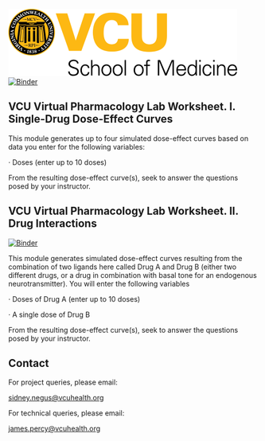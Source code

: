 ![VCU](../media/VCU_logo.png "VCU")
[![Binder](https://mybinder.org/badge_logo.svg)](https://mybinder.org/v2/gh/VCU-SOM/VPLW/HEAD?labpath=%2Fphase3%2FVCU-VPLW-Phase3.ipynb)

## VCU Virtual Pharmacology Lab Worksheet. I. Single-Drug Dose-Effect Curves

This module generates up to four simulated dose-effect curves based on data you enter for the following variables:

· Doses (enter up to 10 doses)

From the resulting dose-effect curve(s), seek to answer the questions posed by your instructor. 

## VCU Virtual Pharmacology Lab Worksheet. II. Drug Interactions
[![Binder](https://mybinder.org/badge_logo.svg)](https://mybinder.org/v2/gh/VCU-SOM/VPLW/HEAD?labpath=%2Fphase3%2FVCU-VPLW-Phase3b.ipynb)

This module generates simulated dose-effect curves resulting from the combination of two ligands here called Drug A and Drug B (either two different drugs, or a drug in combination with basal tone for an endogenous neurotransmitter). You will enter the following variables

· Doses of Drug A (enter up to 10 doses)

· A single dose of Drug B

From the resulting dose-effect curve(s), seek to answer the questions posed by your instructor. 

## Contact

For project queries, please email:

sidney.negus@vcuhealth.org

For technical queries, please email:

james.percy@vcuhealth.org
